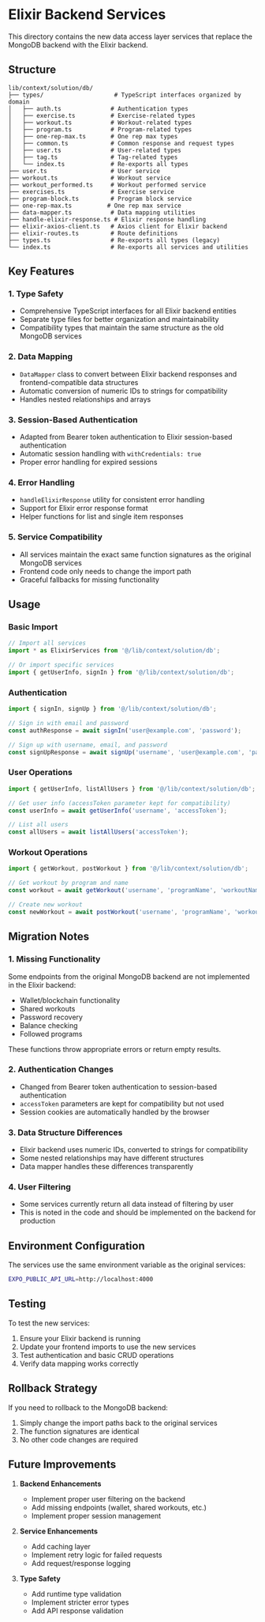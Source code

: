 # Elixir Backend Services

This directory contains the new data access layer services that replace the MongoDB backend with the Elixir backend.

## Structure

```
lib/context/solution/db/
├── types/                    # TypeScript interfaces organized by domain
│   ├── auth.ts              # Authentication types
│   ├── exercise.ts          # Exercise-related types
│   ├── workout.ts           # Workout-related types
│   ├── program.ts           # Program-related types
│   ├── one-rep-max.ts       # One rep max types
│   ├── common.ts            # Common response and request types
│   ├── user.ts              # User-related types
│   ├── tag.ts               # Tag-related types
│   └── index.ts             # Re-exports all types
├── user.ts                  # User service
├── workout.ts               # Workout service
├── workout_performed.ts     # Workout performed service
├── exercises.ts             # Exercise service
├── program-block.ts         # Program block service
├── one-rep-max.ts          # One rep max service
├── data-mapper.ts           # Data mapping utilities
├── handle-elixir-response.ts # Elixir response handling
├── elixir-axios-client.ts   # Axios client for Elixir backend
├── elixir-routes.ts         # Route definitions
├── types.ts                 # Re-exports all types (legacy)
└── index.ts                 # Re-exports all services and utilities
```

## Key Features

### 1. **Type Safety**
- Comprehensive TypeScript interfaces for all Elixir backend entities
- Separate type files for better organization and maintainability
- Compatibility types that maintain the same structure as the old MongoDB services

### 2. **Data Mapping**
- `DataMapper` class to convert between Elixir backend responses and frontend-compatible data structures
- Automatic conversion of numeric IDs to strings for compatibility
- Handles nested relationships and arrays

### 3. **Session-Based Authentication**
- Adapted from Bearer token authentication to Elixir session-based authentication
- Automatic session handling with `withCredentials: true`
- Proper error handling for expired sessions

### 4. **Error Handling**
- `handleElixirResponse` utility for consistent error handling
- Support for Elixir error response format
- Helper functions for list and single item responses

### 5. **Service Compatibility**
- All services maintain the exact same function signatures as the original MongoDB services
- Frontend code only needs to change the import path
- Graceful fallbacks for missing functionality

## Usage

### Basic Import
```typescript
// Import all services
import * as ElixirServices from '@/lib/context/solution/db';

// Or import specific services
import { getUserInfo, signIn } from '@/lib/context/solution/db';
```

### Authentication
```typescript
import { signIn, signUp } from '@/lib/context/solution/db';

// Sign in with email and password
const authResponse = await signIn('user@example.com', 'password');

// Sign up with username, email, and password
const signUpResponse = await signUp('username', 'user@example.com', 'password');
```

### User Operations
```typescript
import { getUserInfo, listAllUsers } from '@/lib/context/solution/db';

// Get user info (accessToken parameter kept for compatibility)
const userInfo = await getUserInfo('username', 'accessToken');

// List all users
const allUsers = await listAllUsers('accessToken');
```

### Workout Operations
```typescript
import { getWorkout, postWorkout } from '@/lib/context/solution/db';

// Get workout by program and name
const workout = await getWorkout('username', 'programName', 'workoutName', 'accessToken');

// Create new workout
const newWorkout = await postWorkout('username', 'programName', 'workoutName', workoutData, 'accessToken');
```

## Migration Notes

### 1. **Missing Functionality**
Some endpoints from the original MongoDB backend are not implemented in the Elixir backend:
- Wallet/blockchain functionality
- Shared workouts
- Password recovery
- Balance checking
- Followed programs

These functions throw appropriate errors or return empty results.

### 2. **Authentication Changes**
- Changed from Bearer token authentication to session-based authentication
- `accessToken` parameters are kept for compatibility but not used
- Session cookies are automatically handled by the browser

### 3. **Data Structure Differences**
- Elixir backend uses numeric IDs, converted to strings for compatibility
- Some nested relationships may have different structures
- Data mapper handles these differences transparently

### 4. **User Filtering**
- Some services currently return all data instead of filtering by user
- This is noted in the code and should be implemented on the backend for production

## Environment Configuration

The services use the same environment variable as the original services:
```bash
EXPO_PUBLIC_API_URL=http://localhost:4000
```

## Testing

To test the new services:
1. Ensure your Elixir backend is running
2. Update your frontend imports to use the new services
3. Test authentication and basic CRUD operations
4. Verify data mapping works correctly

## Rollback Strategy

If you need to rollback to the MongoDB backend:
1. Simply change the import paths back to the original services
2. The function signatures are identical
3. No other code changes are required

## Future Improvements

1. **Backend Enhancements**
   - Implement proper user filtering on the backend
   - Add missing endpoints (wallet, shared workouts, etc.)
   - Implement proper session management

2. **Service Enhancements**
   - Add caching layer
   - Implement retry logic for failed requests
   - Add request/response logging

3. **Type Safety**
   - Add runtime type validation
   - Implement stricter error types
   - Add API response validation
